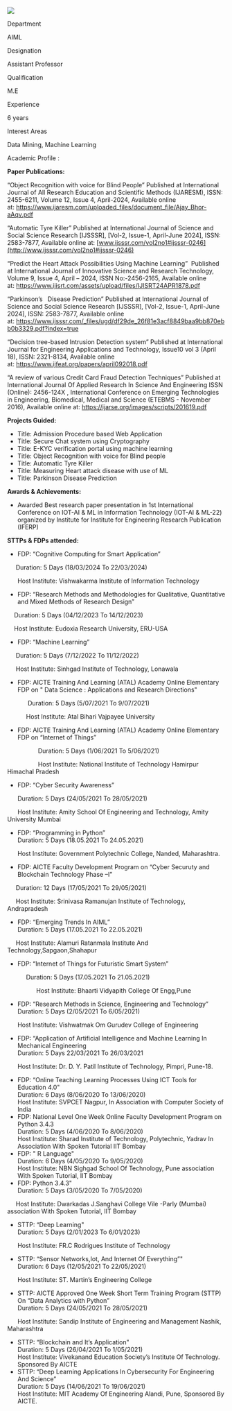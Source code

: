 [![](/sites/default/files/styles/faculty_images/public/2024-06/Y.D.HARDAS.jpg?itok=VmdrxoOf)](/sites/default/files/2024-06/Y.D.HARDAS.jpg)

Department

AIML

Designation

Assistant Professor

Qualification

M.E

Experience

6 years

Interest Areas

Data Mining, Machine Learning

Academic Profile :

****Paper Publications:****

“Object Recognition with voice for Blind People” Published at International Journal of All Research Education and Scientific Methods (IJARESM), ISSN: 2455-6211, Volume 12, Issue 4, April-2024, Available online at: <https://www.ijaresm.com/uploaded_files/document_file/Ajay_Bhor-aAqv.pdf>

“Automatic Tyre Killer” Published at International Journal of Science and Social Science Research [IJSSSR], [Vol-2, Issue-1, April-June 2024], ISSN: 2583-7877, Available online at: [www.ijsssr.com/vol2no1#ijsssr-0246](http://www.ijsssr.com/vol2no1#ijsssr-0246)

“Predict the Heart Attack Possibilities Using Machine Learning”  Published at International Journal of Innovative Science and Research Technology, Volume 9, Issue 4, April – 2024, ISSN No:-2456-2165, Available online at: <https://www.ijisrt.com/assets/upload/files/IJISRT24APR1878.pdf>

“Parkinson’s   Disease Prediction” Published at International Journal of Science and Social Science Research [IJSSSR], [Vol-2, Issue-1, April-June 2024], ISSN: 2583-7877, Available online at: <https://www.ijsssr.com/_files/ugd/df29de_26f81e3acf8849baa9bb870ebb0b3329.pdf?index=true>

“Decision tree-based Intrusion Detection system” Published at International Journal for Engineering Applications and Technology, Issue10 vol 3 (April 18), ISSN: 2321-8134, Available online at: <https://www.ijfeat.org/papers/april092018.pdf>

“A review of various Credit Card Fraud Detection Techniques” Published at International Journal Of Applied Research In Science And Engineering ISSN (Online): 2456-124X , International Conference on Emerging Technologies in Engineering, Biomedical, Medical and Science (ETEBMS - November 2016), Available online at: <https://ijarse.org/images/scripts/201619.pdf>

****Projects Guided:****

* Title: Admission Procedure based Web Application
* Title: Secure Chat system using Cryptography
* Title: E-KYC verification portal using machine learning
* Title: Object Recognition with voice for Blind people
* Title: Automatic Tyre Killer
* Title: Measuring Heart attack disease with use of ML
* Title: Parkinson Disease Prediction

****Awards & Achievements:****

* Awarded Best research paper presentation in 1st International Conference on IOT-AI & ML in Information Technology (IOT-AI & ML-22) organized by Institute for Institute for Engineering Research Publication (IFERP)

****STTPs & FDPs attended:****

* FDP: “Cognitive Computing for Smart Application”

     Duration: 5 Days (18/03/2024 To 22/03/2024)

      Host Institute: Vishwakarma Institute of Information Technology 

* FDP: “Research Methods and Methodologies for Qualitative, Quantitative and Mixed Methods of Research Design”

    Duration: 5 Days (04/12/2023 To 14/12/2023)

    Host Institute: Eudoxia Research University, ERU-USA

* FDP: “Machine Learning”

     Duration: 5 Days (7/12/2022 To 11/12/2022)

     Host Institute: Sinhgad Institute of Technology, Lonawala

* FDP: AICTE Training And Learning (ATAL) Academy Online Elementary FDP on " Data Science : Applications and Research Directions"

        Duration: 5 Days (5/07/2021 To 9/07/2021) 

       Host Institute: Atal Bihari Vajpayee University
* FDP: AICTE Training And Learning (ATAL) Academy Online Elementary FDP on “Internet of Things”

                  Duration: 5 Days (1/06/2021 To 5/06/2021)

                  Host Institute: National Institute of Technology Hamirpur Himachal Pradesh

* FDP: “Cyber Security Awareness”

      Duration: 5 Days (24/05/2021 To 28/05/2021)

      Host Institute: Amity School Of Engineering and Technology, Amity University Mumbai

* FDP: “Programming in Python”  
  Duration: 5 Days (18.05.2021 To 24.05.2021)

      Host Institute: Government Polytechnic College, Nanded, Maharashtra.

* FDP: AICTE Faculty Development Program on “Cyber Securuty and Blockchain Technology Phase –I”

     Duration: 12 Days (17/05/2021 To 29/05/2021)

     Host Institute: Srinivasa Ramanujan Institute of Technology, Andrapradesh

* FDP: “Emerging Trends In AIML”  
  Duration: 5 Days (17.05.2021 To 22.05.2021)

     Host Institute: Alamuri Ratanmala Institute And Technology,Sapgaon,Shahapur

* FDP: “Internet of Things for Futuristic Smart System”

       Duration: 5 Days (17.05.2021 To 21.05.2021)

                 Host Institute: Bhaarti Vidyapith College Of Engg,Pune

* FDP: “Research Methods in Science, Engineering and Technology”  
  Duration: 5 Days (2/05/2021 To 6/05/2021)

      Host Institute: Vishwatmak Om Gurudev College of Engineering

* FDP: “Application of Artificial Intelligence and Machine Learning In Mechanical Engineering  
  Duration: 5 Days 22/03/2021 To 26/03/2021

      Host Institute: Dr. D. Y. Patil Institute of Technology, Pimpri, Pune-18.

* FDP: “Online Teaching Learning Processes Using ICT Tools for Education 4.0"  
  Duration: 6 Days (8/06/2020 To 13/06/2020)  
  Host Institute: SVPCET Nagpur, In Association with Computer Society of India
* FDP: National Level One Week Online Faculty Development Program on Python 3.4.3  
  Duration: 5 Days (4/06/2020 To 8/06/2020)  
  Host Institute: Sharad Institute of Technology, Polytechnic, Yadrav In Association With Spoken Tutorial IIT Bombay
* FDP: " R Language"  
  Duration: 6 Days (4/05/2020 To 9/05/2020)  
  Host Institute: NBN Sighgad School Of Technology, Pune association With Spoken Tutorial, IIT Bombay
* FDP: Python 3.4.3"  
  Duration: 5 Days (3/05/2020 To 7/05/2020)

     Host Institute: Dwarkadas J.Sanghavi College Vile -Parly (Mumbai) association With Spoken Tutorial, IIT Bombay

* STTP: “Deep Learning"  
  Duration: 5 Days (2/01/2023 To 6/01/2023)

      Host Institute: FR.C Rodrigues Institute of Technology

* STTP: “Sensor Networks,Iot, And Internet Of Everything”"  
  Duration: 6 Days (12/05/2021 To 22/05/2021)

      Host Institute: ST. Martin’s Engineering College

* STTP: AICTE Approved One Week Short Term Training Program (STTP) On “Data Analytics with Python”  
  Duration: 5 Days (24/05/2021 To 28/05/2021)

      Host Institute: Sandip Institute of Engineering and Management Nashik, Maharashtra

* STTP: “Blockchain and It’s Application"  
  Duration: 5 Days (26/04/2021 To 1/05/2021)  
  Host Institute: Vivekanand Education Society’s Institute Of Technology. Sponsored By AICTE
* STTP: “Deep Learning Applications In Cybersecurity For Engineering And Science”  
  Duration: 5 Days (14/06/2021 To 19/06/2021)  
  Host Institute: MIT Academy Of Engineering Alandi, Pune, Sponsored By AICTE.
